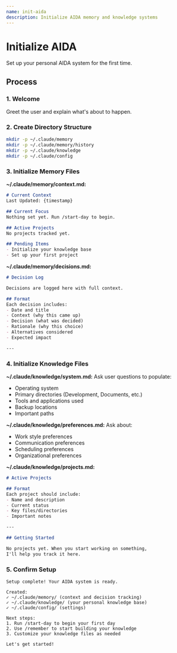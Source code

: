 ```yaml
---
name: init-aida
description: Initialize AIDA memory and knowledge systems
---
```


# Initialize AIDA

Set up your personal AIDA system for the first time.

## Process

### 1. Welcome
Greet the user and explain what's about to happen.

### 2. Create Directory Structure
```bash
mkdir -p ~/.claude/memory
mkdir -p ~/.claude/memory/history
mkdir -p ~/.claude/knowledge
mkdir -p ~/.claude/config
```

### 3. Initialize Memory Files

**~/.claude/memory/context.md:**
```markdown
# Current Context
Last Updated: {timestamp}

## Current Focus
Nothing set yet. Run /start-day to begin.

## Active Projects
No projects tracked yet.

## Pending Items
- Initialize your knowledge base
- Set up your first project
```

**~/.claude/memory/decisions.md:**
```markdown
# Decision Log

Decisions are logged here with full context.

## Format
Each decision includes:
- Date and title
- Context (why this came up)
- Decision (what was decided)
- Rationale (why this choice)
- Alternatives considered
- Expected impact

---
```

### 4. Initialize Knowledge Files

**~/.claude/knowledge/system.md:**
Ask user questions to populate:
- Operating system
- Primary directories (Development, Documents, etc.)
- Tools and applications used
- Backup locations
- Important paths

**~/.claude/knowledge/preferences.md:**
Ask about:
- Work style preferences
- Communication preferences
- Scheduling preferences
- Organizational preferences

**~/.claude/knowledge/projects.md:**
```markdown
# Active Projects

## Format
Each project should include:
- Name and description
- Current status
- Key files/directories
- Important notes

---

## Getting Started

No projects yet. When you start working on something, 
I'll help you track it here.
```

### 5. Confirm Setup
```
Setup complete! Your AIDA system is ready.

Created:
✓ ~/.claude/memory/ (context and decision tracking)
✓ ~/.claude/knowledge/ (your personal knowledge base)
✓ ~/.claude/config/ (settings)

Next steps:
1. Run /start-day to begin your first day
2. Use /remember to start building your knowledge
3. Customize your knowledge files as needed

Let's get started!
```
